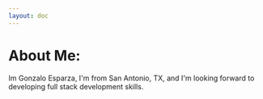 ```yaml
---
layout: doc
---
```


# About Me:

Im Gonzalo Esparza, I'm from San Antonio, TX, and I'm looking forward to developing full stack development skills.

